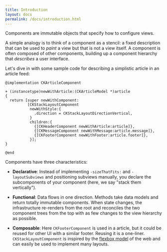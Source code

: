 ```yaml
---
title: Introduction
layout: docs
permalink: /docs/introduction.html
---
```


Components are immutable objects that specify how to configure views.

A simple analogy is to think of a component as a stencil: a fixed description that can be used to *paint* a view but that is not a view itself. A component is often composed of other components, building up a component hierarchy that *describes* a user interface.

Let's dive in with some sample code for describing a simplistic article in an article feed:

```objc++
@implementation CKArticleComponent

+ (instancetype)newWithArticle:(CKArticleModel *)article
{
  return [super newWithComponent:
          [CKStackLayoutComponent
           newWithStyle:{
             .direction = CKStackLayoutDirectionVertical,
           }
           children:{
             {[CKHeaderComponent newWithArticle:article]},
             {[CKMessageComponent newWithMessage:article.message]},
             {[CKFooterComponent newWithFooter:article.footer]},
           }];
}

@end
```

Components have three characteristics:

- **Declarative**: Instead of implementing `-sizeThatFits:` and `-layoutSubviews` and positioning subviews manually, you declare the subcomponents of your component (here, we say "stack them vertically").

- **Functional**: Data flows in one direction. Methods take data models and return totally immutable components. When state changes, the infrastructure re-renders from the root and reconciles the two component trees from the top with as few changes to the view hierarchy as possible.

- **Composable**: Here `CKFooterComponent` is used in a article, but it could be reused for other UI with a similar footer. Reusing it is a one-liner. `CKStackLayoutComponent` is inspired by the [flexbox model](http://www.w3.org/TR/css3-flexbox) of the web and can easily be used to implement many layouts.
